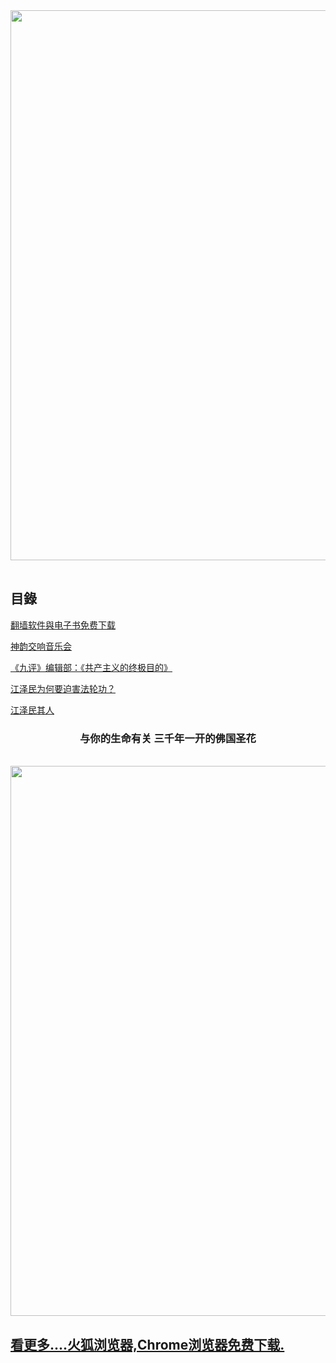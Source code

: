 
<table>

<div align="center">
<IMG SRC="https://github.com/dfchunsring/drdr/blob/master/imgang/mhPic_9.jpg?raw=true" width=880></a><br></div>
</table>  
<h2><b>目錄</b></h2>
<p></p>
<td><a href='https://github.com/dfchunsring/wer/blob/master/epgh.md'>翻墙软件與电子书免费下载</a></td></br>
<p></p>
<td><a href='https://github.com/dfchunsring/drdr/blob/master/dic.md'>神韵交响音乐会</a></td></br>
<p></p>
<td><a href='https://github.com/dfchunsring/yue/blob/master/uty.md'>《九评》编辑部：《共产主义的终极目的》</a></td></br>
<p></p>
<td><a href='https://github.com/dfchunsring/drdr/blob/master/README.md'>江泽民为何要迫害法轮功？</a></td></br>
<p></p>
<td><a href='https://github.com/dfchunsring/wer/blob/master/jzmqr.md'>江泽民其人</a></td></br>
<p></p>
<div align="center"><h3>与你的生命有关 三千年一开的佛国圣花</h3> </div></br>
<div align="center">
<IMG SRC="https://github.com/dfchunsring/drdr/blob/master/imgang/ytdbcf0312436.jpg?raw=true" width=880></a><br></div>
<p></p>

<tr>
<td><a href='https://github.com/dfchunsring/wer/blob/master/phpn.md'><h2>看更多....火狐浏览器,Chrome浏览器免费下载.</h2></a></td></br></td>
</tr>

